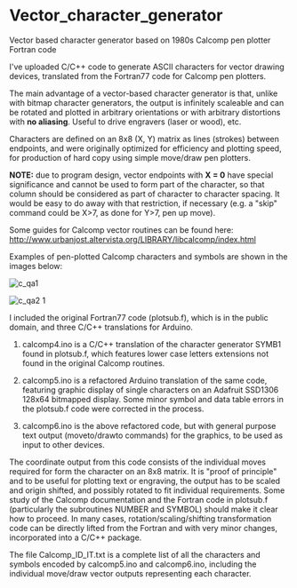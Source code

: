 # Vector_character_generator
Vector based character generator based on 1980s Calcomp pen plotter Fortran code

I've uploaded C/C++ code to generate ASCII characters for vector drawing devices, translated from the Fortran77 code for Calcomp pen plotters.

The main advantage of a vector-based character generator is that, unlike with bitmap character generators, the output is infinitely scaleable and can be rotated and plotted in arbitrary orientations or with arbitrary distortions with **no aliasing**. Useful to drive engravers (laser or wood), etc.

Characters are defined on an 8x8 (X, Y) matrix as lines (strokes) between endpoints, and were originally optimized for efficiency and plotting speed, for production of hard copy using simple move/draw pen plotters. 

**NOTE:** due to program design, vector endpoints with **X = 0** have special significance and cannot be used to form part of the character, so that column should be considered as part of character to character spacing.  It would be easy to do away with that restriction, if necessary (e.g. a "skip" command could be X>7, as done for Y>7, pen up move).

Some guides for Calcomp vector routines can be found here: http://www.urbanjost.altervista.org/LIBRARY/libcalcomp/index.html

Examples of pen-plotted Calcomp characters and symbols are shown in the images below:

![c_qa1](https://user-images.githubusercontent.com/5509037/175750542-a4abc832-2eb5-47d3-bb6a-b44a1b694785.gif)

![c_qa2 1](https://user-images.githubusercontent.com/5509037/175750544-fa52a787-6f7e-40b6-b993-a0fce5393dcf.gif)

I included the original Fortran77 code (plotsub.f), which is in the public domain, and three C/C++ translations for Arduino.

1. calcomp4.ino is a C/C++ translation of the character generator SYMB1 found in plotsub.f, which features lower case letters extensions not found in the original Calcomp routines.

2. calcomp5.ino is a refactored Arduino translation of the same code, featuring graphic display of single characters on an Adafruit SSD1306 128x64 bitmapped display. Some minor symbol and data table errors in the plotsub.f code were corrected in the process.

3. calcomp6.ino is the above refactored code, but with general purpose text output (moveto/drawto commands) for the graphics, to be used as input to other devices.  

The coordinate output from this code consists of the individual moves required for form the character on an 8x8 matrix. It is "proof of principle" and to be useful for plotting text or engraving, the output has to be scaled and origin shifted, and possibly rotated to fit individual requirements. Some study of the Calcomp documentation and the Fortran code in plotsub.f (particularly the subroutines NUMBER and SYMBOL) should make it clear how to proceed. In many cases, rotation/scaling/shifting transformation code can be directly lifted from the Fortran and with very minor changes, incorporated into a C/C++ package.


The file Calcomp_ID_IT.txt is a complete list of all the characters and symbols encoded by calcomp5.ino and calcomp6.ino, including the individual move/draw vector outputs representing each character.
